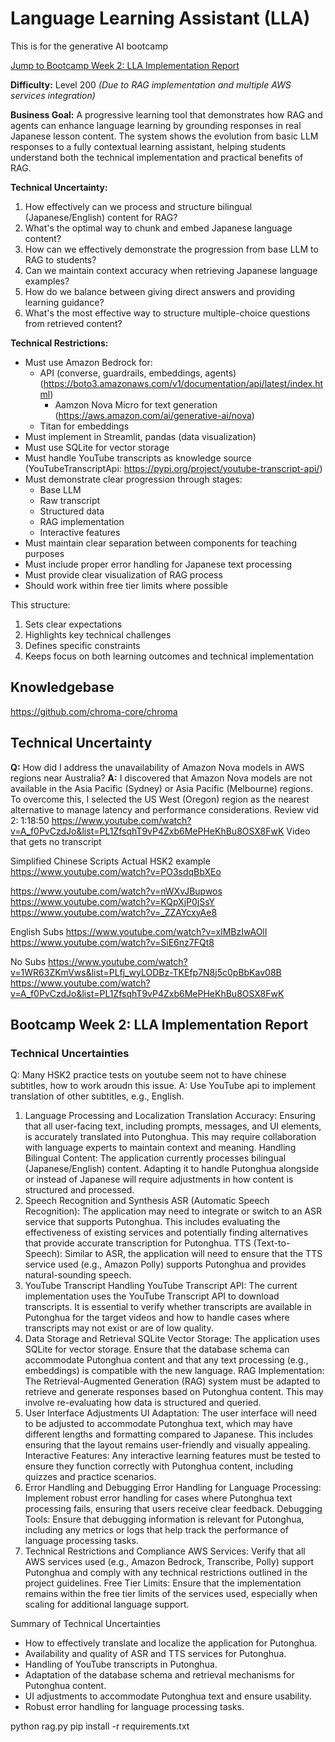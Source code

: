 # Language Learning Assistant (LLA)
This is for the generative AI bootcamp

[Jump to Bootcamp Week 2: LLA Implementation Report](https://github.com/AC888221/free-genai-bootcamp-2025/blob/main/language-learning-assistant-main/README.md#bootcamp-week-2-lla-implementation-report)

**Difficulty:** Level 200 *(Due to RAG implementation and multiple AWS services integration)*

**Business Goal:**
A progressive learning tool that demonstrates how RAG and agents can enhance language learning by grounding responses in real Japanese lesson content. The system shows the evolution from basic LLM responses to a fully contextual learning assistant, helping students understand both the technical implementation and practical benefits of RAG.

**Technical Uncertainty:**
1. How effectively can we process and structure bilingual (Japanese/English) content for RAG?
2. What's the optimal way to chunk and embed Japanese language content?
3. How can we effectively demonstrate the progression from base LLM to RAG to students?
4. Can we maintain context accuracy when retrieving Japanese language examples?
5. How do we balance between giving direct answers and providing learning guidance?
6. What's the most effective way to structure multiple-choice questions from retrieved content?

**Technical Restrictions:**
* Must use Amazon Bedrock for:
   * API (converse, guardrails, embeddings, agents) (https://boto3.amazonaws.com/v1/documentation/api/latest/index.html)
     * Aamzon Nova Micro for text generation (https://aws.amazon.com/ai/generative-ai/nova)
   * Titan for embeddings
* Must implement in Streamlit, pandas (data visualization)
* Must use SQLite for vector storage
* Must handle YouTube transcripts as knowledge source (YouTubeTranscriptApi: https://pypi.org/project/youtube-transcript-api/)
* Must demonstrate clear progression through stages:
   * Base LLM
   * Raw transcript
   * Structured data
   * RAG implementation
   * Interactive features
* Must maintain clear separation between components for teaching purposes
* Must include proper error handling for Japanese text processing
* Must provide clear visualization of RAG process
* Should work within free tier limits where possible

This structure:
1. Sets clear expectations
2. Highlights key technical challenges
3. Defines specific constraints
4. Keeps focus on both learning outcomes and technical implementation

## Knowledgebase

https://github.com/chroma-core/chroma

## Technical Uncertainty

**Q:** How did I address the unavailability of Amazon Nova models in AWS regions near Australia?
**A:** I discovered that Amazon Nova models are not available in the Asia Pacific (Sydney) or Asia Pacific (Melbourne) regions. To overcome this, I selected the US West (Oregon) region as the nearest alternative to manage latency and performance considerations.
Review vid 2: 1:18:50
https://www.youtube.com/watch?v=A_f0PvCzdJo&list=PL1ZfsqhT9vP4Zxb6MePHeKhBu8OSX8FwK
Video that gets no transcript

Simplified Chinese Scripts
Actual HSK2 example
https://www.youtube.com/watch?v=PO3sdqBbXEo

https://www.youtube.com/watch?v=nWXvJBupwos
https://www.youtube.com/watch?v=KQpXjP0jSsY
https://www.youtube.com/watch?v=_ZZAYcxyAe8

English Subs
https://www.youtube.com/watch?v=xlMBzIwAOlI
https://www.youtube.com/watch?v=SiE6nz7FQt8

No Subs
https://www.youtube.com/watch?v=1WR63ZKmVws&list=PLfj_wyLODBz-TKEfp7N8j5c0pBbKav08B
https://www.youtube.com/watch?v=A_f0PvCzdJo&list=PL1ZfsqhT9vP4Zxb6MePHeKhBu8OSX8FwK


## Bootcamp Week 2: LLA Implementation Report

### Technical Uncertainties

Q: Many HSK2 practice tests on youtube seem not to have chinese subtitles, how to work aroudn this issue.
A: Use YouTube api to implement translation of other subtitles, e.g., English.

1. Language Processing and Localization
Translation Accuracy: Ensuring that all user-facing text, including prompts, messages, and UI elements, is accurately translated into Putonghua. This may require collaboration with language experts to maintain context and meaning.
Handling Bilingual Content: The application currently processes bilingual (Japanese/English) content. Adapting it to handle Putonghua alongside or instead of Japanese will require adjustments in how content is structured and processed.
2. Speech Recognition and Synthesis
ASR (Automatic Speech Recognition): The application may need to integrate or switch to an ASR service that supports Putonghua. This includes evaluating the effectiveness of existing services and potentially finding alternatives that provide accurate transcription for Putonghua.
TTS (Text-to-Speech): Similar to ASR, the application will need to ensure that the TTS service used (e.g., Amazon Polly) supports Putonghua and provides natural-sounding speech.
3. YouTube Transcript Handling
YouTube Transcript API: The current implementation uses the YouTube Transcript API to download transcripts. It is essential to verify whether transcripts are available in Putonghua for the target videos and how to handle cases where transcripts may not exist or are of low quality.
4. Data Storage and Retrieval
SQLite Vector Storage: The application uses SQLite for vector storage. Ensure that the database schema can accommodate Putonghua content and that any text processing (e.g., embeddings) is compatible with the new language.
RAG Implementation: The Retrieval-Augmented Generation (RAG) system must be adapted to retrieve and generate responses based on Putonghua content. This may involve re-evaluating how data is structured and queried.
5. User Interface Adjustments
UI Adaptation: The user interface will need to be adjusted to accommodate Putonghua text, which may have different lengths and formatting compared to Japanese. This includes ensuring that the layout remains user-friendly and visually appealing.
Interactive Features: Any interactive learning features must be tested to ensure they function correctly with Putonghua content, including quizzes and practice scenarios.
6. Error Handling and Debugging
Error Handling for Language Processing: Implement robust error handling for cases where Putonghua text processing fails, ensuring that users receive clear feedback.
Debugging Tools: Ensure that debugging information is relevant for Putonghua, including any metrics or logs that help track the performance of language processing tasks.
7. Technical Restrictions and Compliance
AWS Services: Verify that all AWS services used (e.g., Amazon Bedrock, Transcribe, Polly) support Putonghua and comply with any technical restrictions outlined in the project guidelines.
Free Tier Limits: Ensure that the implementation remains within the free tier limits of the services used, especially when scaling for additional language support.

Summary of Technical Uncertainties
- How to effectively translate and localize the application for Putonghua.
- Availability and quality of ASR and TTS services for Putonghua.
- Handling of YouTube transcripts in Putonghua.
- Adaptation of the database schema and retrieval mechanisms for Putonghua content.
- UI adjustments to accommodate Putonghua text and ensure usability.
- Robust error handling for language processing tasks.




python rag.py
pip install -r requirements.txt



